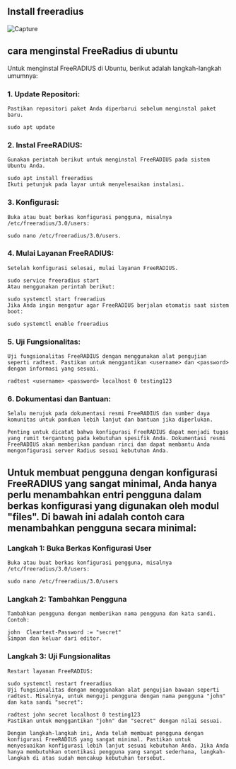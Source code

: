 ## Install freeradius

![Capture](https://github.com/akusukacoding22/riannnnnn/assets/156275570/0f0bd0af-ae89-4c8f-aa88-8701f36d023e)



## cara menginstal FreeRadius di ubuntu

Untuk menginstal FreeRADIUS di Ubuntu, berikut adalah langkah-langkah umumnya:

### 1. Update Repositori:
    Pastikan repositori paket Anda diperbarui sebelum menginstal paket baru.

    sudo apt update
### 2. Instal FreeRADIUS:
    Gunakan perintah berikut untuk menginstal FreeRADIUS pada sistem Ubuntu Anda.

    sudo apt install freeradius
    Ikuti petunjuk pada layar untuk menyelesaikan instalasi.

### 3. Konfigurasi:
    Buka atau buat berkas konfigurasi pengguna, misalnya /etc/freeradius/3.0/users:

    sudo nano /etc/freeradius/3.0/users.

### 4. Mulai Layanan FreeRADIUS:
    Setelah konfigurasi selesai, mulai layanan FreeRADIUS.

    sudo service freeradius start
    Atau menggunakan perintah berikut:

    sudo systemctl start freeradius
    Jika Anda ingin mengatur agar FreeRADIUS berjalan otomatis saat sistem boot:

    sudo systemctl enable freeradius
### 5. Uji Fungsionalitas:
    Uji fungsionalitas FreeRADIUS dengan menggunakan alat pengujian seperti radtest. Pastikan untuk menggantikan <username> dan <password> dengan informasi yang sesuai.

    radtest <username> <password> localhost 0 testing123
### 6. Dokumentasi dan Bantuan:
    Selalu merujuk pada dokumentasi resmi FreeRADIUS dan sumber daya komunitas untuk panduan lebih lanjut dan bantuan jika diperlukan.

    Penting untuk dicatat bahwa konfigurasi FreeRADIUS dapat menjadi tugas yang rumit tergantung pada kebutuhan spesifik Anda. Dokumentasi resmi FreeRADIUS akan memberikan panduan rinci dan dapat membantu Anda mengonfigurasi server Radius sesuai kebutuhan Anda.

## Untuk membuat pengguna dengan konfigurasi FreeRADIUS yang sangat minimal, Anda hanya perlu menambahkan entri pengguna dalam berkas konfigurasi yang digunakan oleh modul "files". Di bawah ini adalah contoh cara menambahkan pengguna secara minimal:

### Langkah 1: Buka Berkas Konfigurasi User
    Buka atau buat berkas konfigurasi pengguna, misalnya /etc/freeradius/3.0/users:

    sudo nano /etc/freeradius/3.0/users
### Langkah 2: Tambahkan Pengguna
    Tambahkan pengguna dengan memberikan nama pengguna dan kata sandi. Contoh:

    john  Cleartext-Password := "secret"
    Simpan dan keluar dari editor.

### Langkah 3: Uji Fungsionalitas
    Restart layanan FreeRADIUS:

    sudo systemctl restart freeradius
    Uji fungsionalitas dengan menggunakan alat pengujian bawaan seperti radtest. Misalnya, untuk menguji pengguna dengan nama pengguna "john" dan kata sandi "secret":

    radtest john secret localhost 0 testing123
    Pastikan untuk menggantikan "john" dan "secret" dengan nilai sesuai.

    Dengan langkah-langkah ini, Anda telah membuat pengguna dengan konfigurasi FreeRADIUS yang sangat minimal. Pastikan untuk menyesuaikan konfigurasi lebih lanjut sesuai kebutuhan Anda. Jika Anda hanya membutuhkan otentikasi pengguna yang sangat sederhana, langkah-langkah di atas sudah mencakup kebutuhan tersebut.
